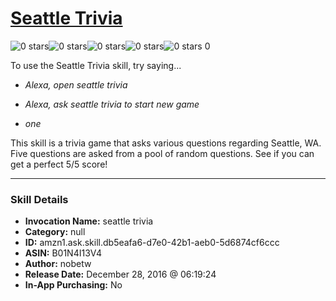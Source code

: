 # [Seattle Trivia](http://alexa.amazon.com/#skills/amzn1.ask.skill.db5eafa6-d7e0-42b1-aeb0-5d6874cf6ccc)
![0 stars](../../images/ic_star_border_black_18dp_1x.png)![0 stars](../../images/ic_star_border_black_18dp_1x.png)![0 stars](../../images/ic_star_border_black_18dp_1x.png)![0 stars](../../images/ic_star_border_black_18dp_1x.png)![0 stars](../../images/ic_star_border_black_18dp_1x.png) 0

To use the Seattle Trivia skill, try saying...

* *Alexa, open seattle trivia*

* *Alexa, ask seattle trivia to start new game*

* *one*

This skill is a trivia game that asks various questions regarding Seattle, WA. Five questions are asked from a pool of random questions. See if you can get a perfect 5/5 score!

***

### Skill Details

* **Invocation Name:** seattle trivia
* **Category:** null
* **ID:** amzn1.ask.skill.db5eafa6-d7e0-42b1-aeb0-5d6874cf6ccc
* **ASIN:** B01N4I13V4
* **Author:** nobetw
* **Release Date:** December 28, 2016 @ 06:19:24
* **In-App Purchasing:** No
